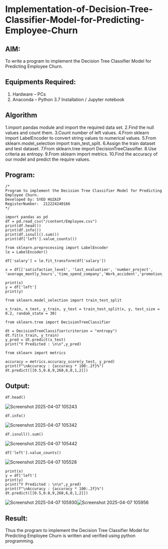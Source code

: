 # Implementation-of-Decision-Tree-Classifier-Model-for-Predicting-Employee-Churn

## AIM:
To write a program to implement the Decision Tree Classifier Model for Predicting Employee Churn.

## Equipments Required:
1. Hardware – PCs
2. Anaconda – Python 3.7 Installation / Jupyter notebook

## Algorithm
1.import pandas module and import the required data set.
2.Find the null values and count them.
3.Count number of left values.
4.From sklearn import LabelEncoder to convert string values to numerical values.
5.From sklearn.model_selection import train_test_split.
6.Assign the train dataset and test dataset.
7.From sklearn.tree import DecisionTreeClassifier.
8.Use criteria as entropy.
9.From sklearn import metrics.
10.Find the accuracy of our model and predict the require values.
## Program:
```
/*
Program to implement the Decision Tree Classifier Model for Predicting Employee Churn.
Developed by: SYED HUZAIF
RegisterNumber:  212224240166
*/
```
```
import pandas as pd
df = pd.read_csv("/content/Employee.csv")
print(df.head())
print(df.info())
print(df.isnull().sum())
print(df['left'].value_counts())

from sklearn.preprocessing import LabelEncoder
le = LabelEncoder()

df['salary'] = le.fit_transform(df['salary'])

x = df[['satisfaction_level', 'last_evaluation', 'number_project', 'average_montly_hours','time_spend_company','Work_accident','promotion_last_5years','salary']]

print(x)
y = df['left']
print(y)

from sklearn.model_selection import train_test_split

x_train, x_test, y_train, y_test = train_test_split(x, y, test_size = 0.2, random_state = 30)

from sklearn.tree import DecisionTreeClassifier

dt = DecisionTreeClassifier(criterion = "entropy")
dt.fit(x_train, y_train)
y_pred = dt.predict(x_test)
print("Y Predicted : \n\n",y_pred)

from sklearn import metrics

accuracy = metrics.accuracy_score(y_test, y_pred)
print(f"\nAccuracy : {accuracy * 100:.2f}%")
dt.predict([[0.5,0.8,9,260,6,0,1,2]])
```
## Output:
```
df.head()
```
![Screenshot 2025-04-07 105243](https://github.com/user-attachments/assets/ec794435-680e-4181-82d0-1483eb08d819)
```
df.info()
```
![Screenshot 2025-04-07 105342](https://github.com/user-attachments/assets/2c50d04a-756e-41c4-9f07-e22e9243243f)
```
df.isnull().sum()
```
![Screenshot 2025-04-07 105442](https://github.com/user-attachments/assets/28debc9b-8bbf-4e79-a253-3bd05fd32e87)
```
df['left'].value_counts()
```
![Screenshot 2025-04-07 105528](https://github.com/user-attachments/assets/93c26a1f-4b9d-4236-994c-0120794da0ce)
```
print(x)
y = df['left']
print(y)
print("Y Predicted : \n\n",y_pred)
print(f"\nAccuracy : {accuracy * 100:.2f}%")
dt.predict([[0.5,0.8,9,260,6,0,1,2]])
```
![Screenshot 2025-04-07 105930](https://github.com/user-attachments/assets/325977c0-9975-4316-9ea6-43292ebebbf6)![Screenshot 2025-04-07 105956](https://github.com/user-attachments/assets/014b5f31-73d8-48fc-adbd-64aacd430426)


## Result:
Thus the program to implement the  Decision Tree Classifier Model for Predicting Employee Churn is written and verified using python programming.
